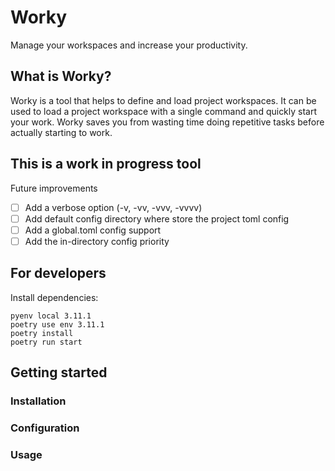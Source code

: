 # Worky
Manage your workspaces and increase your productivity.

## What is Worky?
Worky is a tool that helps to define and load project workspaces. It can be used to load a project workspace with a single command and quickly start your work.
Worky saves you from wasting time doing repetitive tasks before actually starting to work.

## This is a work in progress tool
Future improvements
- [ ] Add a verbose option (-v, -vv, -vvv, -vvvv)
- [ ] Add default config directory where store the project toml config
- [ ] Add a global.toml config support
- [ ] Add the in-directory config priority

## For developers
Install dependencies:
```shell
pyenv local 3.11.1
poetry use env 3.11.1
poetry install
poetry run start
```

## Getting started
### Installation
### Configuration
### Usage



